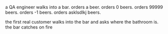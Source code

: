 a QA engineer walks into a bar. orders a beer. orders 0 beers. orders 99999 beers. orders -1 beers. orders asklsdlkj beers.

the first real customer walks into the bar and asks where the bathroom is. the bar catches on fire 
